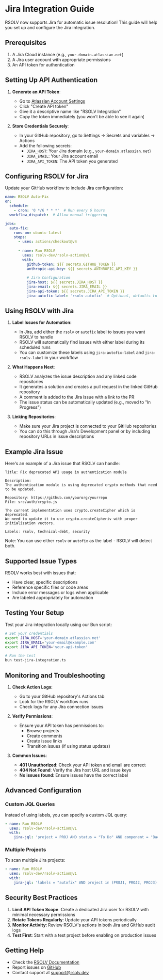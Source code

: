 # Jira Integration Guide

RSOLV now supports Jira for automatic issue resolution! This guide will help you set up and configure the Jira integration.

## Prerequisites

1. A Jira Cloud instance (e.g., `your-domain.atlassian.net`)
2. A Jira user account with appropriate permissions
3. An API token for authentication

## Setting Up API Authentication

1. **Generate an API Token**:
   - Go to [Atlassian Account Settings](https://id.atlassian.com/manage-profile/security/api-tokens)
   - Click "Create API token"
   - Give it a descriptive name like "RSOLV Integration"
   - Copy the token immediately (you won't be able to see it again)

2. **Store Credentials Securely**:
   - In your GitHub repository, go to Settings → Secrets and variables → Actions
   - Add the following secrets:
     - `JIRA_HOST`: Your Jira domain (e.g., `your-domain.atlassian.net`)
     - `JIRA_EMAIL`: Your Jira account email
     - `JIRA_API_TOKEN`: The API token you generated

## Configuring RSOLV for Jira

Update your GitHub workflow to include Jira configuration:

```yaml
name: RSOLV Auto-Fix
on:
  schedule:
    - cron: '0 */6 * * *'  # Run every 6 hours
  workflow_dispatch:  # Allow manual triggering

jobs:
  auto-fix:
    runs-on: ubuntu-latest
    steps:
      - uses: actions/checkout@v4
      
      - name: Run RSOLV
        uses: rsolv-dev/rsolv-action@v1
        with:
          github-token: ${{ secrets.GITHUB_TOKEN }}
          anthropic-api-key: ${{ secrets.ANTHROPIC_API_KEY }}
          
          # Jira Configuration
          jira-host: ${{ secrets.JIRA_HOST }}
          jira-email: ${{ secrets.JIRA_EMAIL }}
          jira-api-token: ${{ secrets.JIRA_API_TOKEN }}
          jira-autofix-label: 'rsolv-autofix'  # Optional, defaults to 'autofix'
```

## Using RSOLV with Jira

1. **Label Issues for Automation**:
   - In Jira, add either the `rsolv` or `autofix` label to issues you want RSOLV to handle
   - RSOLV will automatically find issues with either label during its scheduled runs
   - You can customize these labels using `jira-autofix-label` and `jira-rsolv-label` in your workflow

2. **What Happens Next**:
   - RSOLV analyzes the issue description and any linked code repositories
   - It generates a solution and creates a pull request in the linked GitHub repository
   - A comment is added to the Jira issue with a link to the PR
   - The issue status can be automatically updated (e.g., moved to "In Progress")

3. **Linking Repositories**:
   - Make sure your Jira project is connected to your GitHub repositories
   - You can do this through Jira's Development panel or by including repository URLs in issue descriptions

## Example Jira Issue

Here's an example of a Jira issue that RSOLV can handle:

```
Title: Fix deprecated API usage in authentication module

Description:
The authentication module is using deprecated crypto methods that need to be updated.

Repository: https://github.com/yourorg/yourrepo
File: src/auth/crypto.js

The current implementation uses crypto.createCipher which is deprecated. 
We need to update it to use crypto.createCipheriv with proper initialization vectors.

Labels: rsolv, technical-debt, security
```

Note: You can use either `rsolv` or `autofix` as the label - RSOLV will detect both.

## Supported Issue Types

RSOLV works best with issues that:
- Have clear, specific descriptions
- Reference specific files or code areas
- Include error messages or logs when applicable
- Are labeled appropriately for automation

## Testing Your Setup

Test your Jira integration locally using our Bun script:

```bash
# Set your credentials
export JIRA_HOST='your-domain.atlassian.net'
export JIRA_EMAIL='your-email@example.com'
export JIRA_API_TOKEN='your-api-token'

# Run the test
bun test-jira-integration.ts
```

## Monitoring and Troubleshooting

1. **Check Action Logs**:
   - Go to your GitHub repository's Actions tab
   - Look for the RSOLV workflow runs
   - Check logs for any Jira connection issues

2. **Verify Permissions**:
   - Ensure your API token has permissions to:
     - Browse projects
     - Create comments
     - Create issue links
     - Transition issues (if using status updates)

3. **Common Issues**:
   - **401 Unauthorized**: Check your API token and email are correct
   - **404 Not Found**: Verify the Jira host URL and issue keys
   - **No issues found**: Ensure issues have the correct label

## Advanced Configuration

### Custom JQL Queries

Instead of using labels, you can specify a custom JQL query:

```yaml
- name: Run RSOLV
  uses: rsolv-dev/rsolv-action@v1
  with:
    jira-jql: 'project = PROJ AND status = "To Do" AND component = "Backend"'
```

### Multiple Projects

To scan multiple Jira projects:

```yaml
- name: Run RSOLV
  uses: rsolv-dev/rsolv-action@v1
  with:
    jira-jql: 'labels = "autofix" AND project in (PROJ1, PROJ2, PROJ3)'
```

## Security Best Practices

1. **Limit API Token Scope**: Create a dedicated Jira user for RSOLV with minimal necessary permissions
2. **Rotate Tokens Regularly**: Update your API tokens periodically
3. **Monitor Activity**: Review RSOLV's actions in both Jira and GitHub audit logs
4. **Test First**: Start with a test project before enabling on production issues

## Getting Help

- Check the [RSOLV Documentation](https://docs.rsolv.dev)
- Report issues on [GitHub](https://github.com/rsolv-dev/rsolv-action/issues)
- Contact support at support@rsolv.dev